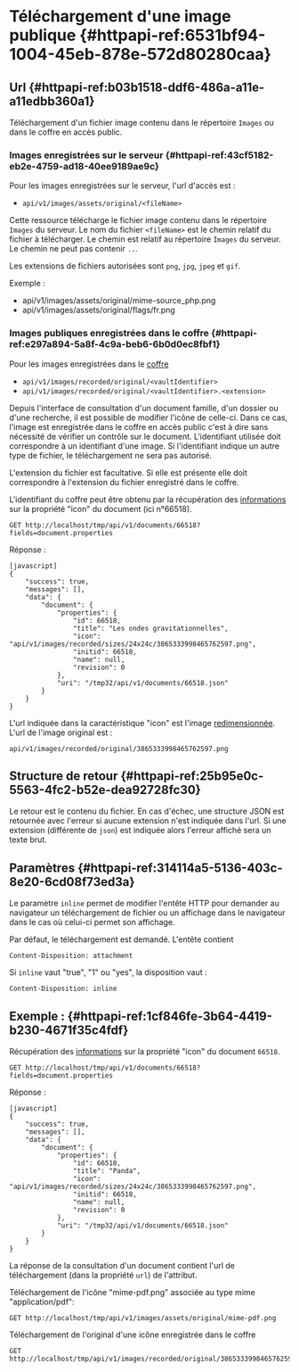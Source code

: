 # Téléchargement d'une image publique {#httpapi-ref:6531bf94-1004-45eb-878e-572d80280caa}

## Url   {#httpapi-ref:b03b1518-ddf6-486a-a11e-a11edbb360a1}

Téléchargement d'un fichier image contenu dans le répertoire `Images` ou dans le
coffre en accès public.

### Images enregistrées sur le serveur {#httpapi-ref:43cf5182-eb2e-4759-ad18-40ee9189ae9c}

Pour les images enregistrées sur le serveur, l'url d'accès est : 

*   `api/v1/images/assets/original/<fileName>`

Cette ressource télécharge le fichier image contenu dans le répertoire `Images`
du serveur. Le nom du fichier `<fileName>` est le chemin relatif du fichier à
télécharger. Le chemin est relatif au répertoire `Ìmages` du serveur. Le chemin
ne peut pas contenir `..`.

Les extensions de fichiers autorisées sont `png`, `jpg`, `jpeg` et `gif`.

Exemple :

*   api/v1/images/assets/original/mime-source_php.png
*   api/v1/images/assets/original/flags/fr.png

### Images publiques enregistrées dans le coffre {#httpapi-ref:e297a894-5a8f-4c9a-beb6-6b0d0ec8fbf1}

Pour les images enregistrées dans le [coffre][dbvault]

*   `api/v1/images/recorded/original/<vaultIdentifier>`
*   `api/v1/images/recorded/original/<vaultIdentifier>.<extension>`

Depuis l'interface de consultation d'un document famille, d'un dossier ou d'une
recherche, il est possible de modifier l'icône de celle-ci. Dans ce cas, l'image
est enregistrée dans le coffre en accès public c'est à dire sans nécessité de
vérifier un contrôle sur le document. L'identifiant utilisée doit correspondre à
un identifiant d'une image. Si l'identifiant indique un autre type de fichier,
le téléchargement ne sera pas autorisé.

L'extension du fichier est facultative. Si elle est présente elle doit
correspondre à l'extension du fichier enregistré dans le coffre.

L'identifiant du coffre peut être obtenu par  la récupération des
[informations][getdoc] sur la propriété "icon" du document (ici n°66518).

    GET http://localhost/tmp/api/v1/documents/66518?fields=document.properties

Réponse :

    [javascript]
    {
        "success": true,
        "messages": [],
        "data": {
            "document": {
                "properties": {
                    "id": 66518,
                    "title": "Les ondes gravitationnelles",
                    "icon": "api/v1/images/recorded/sizes/24x24c/3865333998465762597.png",
                    "initid": 66518,
                    "name": null,
                    "revision": 0
                },
                "uri": "/tmp32/api/v1/documents/66518.json"
            }
        }
    }

L'url indiquée dans la caractéristique "icon" est l'image [redimensionnée][resizeimg]. 
L'url de l'image original est :

    api/v1/images/recorded/original/3865333998465762597.png

## Structure de retour   {#httpapi-ref:25b95e0c-5563-4fc2-b52e-dea92728fc30}

Le retour est le contenu du fichier. En cas d'échec, une structure JSON est
retournée avec l'erreur si aucune extension n'est indiquée dans l'url. Si une
extension (différente de `json`) est indiquée alors l'erreur affiché sera un
texte brut.

## Paramètres  {#httpapi-ref:314114a5-5136-403c-8e20-6cd08f73ed3a}

Le paramètre `inline` permet de modifier l'entête HTTP pour demander au
navigateur un téléchargement de fichier ou un affichage dans le navigateur dans
le cas où celui-ci permet son affichage.

Par défaut, le téléchargement est demandé. L'entête contient 

    Content-Disposition: attachment

Si `inline` vaut "true", "1" ou "yes", la disposition vaut :

    Content-Disposition: inline

## Exemple :  {#httpapi-ref:1cf846fe-3b64-4419-b230-4671f35c4fdf}

Récupération des [informations][getdoc] sur la propriété "icon" du document `66518`.

    GET http://localhost/tmp/api/v1/documents/66518?fields=document.properties

Réponse :

    [javascript]
    {
        "success": true,
        "messages": [],
        "data": {
            "document": {
                "properties": {
                    "id": 66518,
                    "title": "Panda",
                    "icon": "api/v1/images/recorded/sizes/24x24c/3865333998465762597.png",
                    "initid": 66518,
                    "name": null,
                    "revision": 0
                },
                "uri": "/tmp32/api/v1/documents/66518.json"
            }
        }
    }

La réponse de la consultation d'un document contient l'url de téléchargement
(dans la propriété `url`) de l'attribut.

Téléchargement de l'icône "mime-pdf.png" associée au type mime "application/pdf":

    GET http://localhost/tmp/api/v1/images/assets/original/mime-pdf.png

Téléchargement de l'original d'une icône enregistrée dans le coffre

    GET http://localhost/tmp/api/v1/images/recorded/original/3865333998465762597.jpg




[getdoc]:           #httpapi-ref:1d7b939f-d5fc-4b57-b33f-d216913efc22
[dbvault]:      #core-ref:7c41b8d8-5ace-489c-886f-a6500c717423
[resizeimg]:    #httpapi-ref:3275f342-b0c8-45db-a736-d987f7c41866